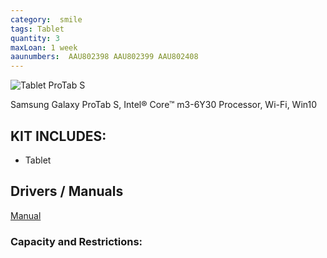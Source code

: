 ```yaml
---
category:  smile
tags: Tablet
quantity: 3
maxLoan: 1 week
aaunumbers:  AAU802398 AAU802399 AAU802408
---
```

![Tablet ProTab S](https://images.harlander.com/artikel/1000x1000/samsung-galaxy-tabpro-s-schwarz-windows10-2.jpg)

Samsung Galaxy ProTab S, Intel® Core™ m3-6Y30 Processor, Wi-Fi, Win10
## KIT INCLUDES:
-  Tablet

## Drivers / Manuals
[Manual](https://www.samsung.com/us/support/computing/computing-accessories/?modelCode=SM-W703NZKAXAR-R)



### Capacity and Restrictions:
